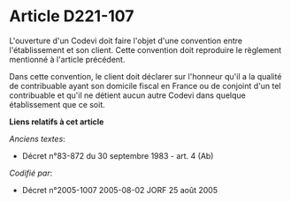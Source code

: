# Article D221-107

L'ouverture d'un Codevi doit faire l'objet d'une convention entre l'établissement et son client. Cette convention doit
reproduire le règlement mentionné à l'article précédent.

Dans cette convention, le client doit déclarer sur l'honneur qu'il a la qualité de contribuable ayant son domicile fiscal en
France ou de conjoint d'un tel contribuable et qu'il ne détient aucun autre Codevi dans quelque établissement que ce soit.

**Liens relatifs à cet article**

_Anciens textes_:

  - Décret n°83-872 du 30 septembre 1983 - art. 4 (Ab)

_Codifié par_:

  - Décret n°2005-1007 2005-08-02 JORF 25 août 2005
